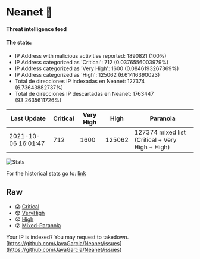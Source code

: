# Neanet :hocho:
#### Threat intelligence feed
#### The stats:

- IP Address with malicious activities reported: 1890821 (100%)
- IP Address categorized as 'Critical':  712 (0.0376556003979%)
- IP Address categorized as 'Very High':  1600 (0.0846193267369%)
- IP Address categorized as 'High':  125062 (6.61416390023)
- Total de direcciones IP indexadas en Neanet:  127374 (6.73643882737%)
- Total de direcciones IP descartadas en Neanet:  1763447 (93.2635611726%)

| Last Update | Critical | Very High | High | Paranoia |
| --- | --- | --- | --- | --- |
| 2021-10-06 16:01:47 | 712 | 1600 | 125062 | 127374 mixed list (Critical + Very High + High)|

![Stats](https://docs.google.com/spreadsheets/d/e/2PACX-1vSnaNMIXVabIpDJjufMlzH7poXnshF3mgd8Is1g9ytUEzVsP5my4Trn8f-xkoLLQ38xpL3HtmUexLo6/pubchart?oid=501124687&format=image)

For the historical stats go to: [link](/stats.csv)
## Raw
- :scream: [Critical](https://raw.githubusercontent.com/JavaGarcia/Neanet/master/blacklists/neanet_critical.txt)
- :fearful: [VeryHigh](https://raw.githubusercontent.com/JavaGarcia/Neanet/master/blacklists/neanet_veryHigh.txtt)
- :frowning: [High](https://raw.githubusercontent.com/JavaGarcia/Neanet/master/blacklists/neanet_high.txt)
- :dizzy_face: [Mixed-Paranoia](https://raw.githubusercontent.com/JavaGarcia/Neanet/master/blacklists/neanet_all.txt)


Your IP is indexed? You may request to takedown. [https://github.com/JavaGarcia/Neanet/issues](https://github.com/JavaGarcia/Neanet/issues)























































































































































































































































































































































































































































































































































































































































































































































































































































































































































































































































































































































































































































































































































































































































































































































































































































































































































































































































































































































































































































































































































































































































































































































































































































































































































































































































































































































































































































































































































































































































































































































































































































































































































































































































































































































































































































































































































































































































































































































































































































































































































































































































































































































































































































































































































































































































































































































































































































































































































































































































































































































































































































































































































































































































































































































































































































































































































































































































































































































































































































































































































































































































































































































































































































































































































































































































































































































































































































































































































































































































































































































































































































































































































































































































































































































































































































































































































































































































































































































































































































































































































































































































































































































































































































































































































































































































































































































































































































































































































































































































































































































































































































































































































































































































































